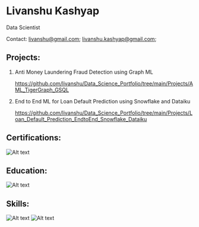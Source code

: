# Livanshu Kashyap
Data Scientist

Contact: livanshu@gmail.com; livanshu.kashyap@gmail.com; 

## Projects:
1. Anti Money Laundering Fraud Detection using Graph ML

   https://github.com/livanshu/Data_Science_Portfolio/tree/main/Projects/AML_TigerGraph_GSQL

2. End to End ML for Loan Default Prediction using Snowflake and Dataiku

   https://github.com/livanshu/Data_Science_Portfolio/tree/main/Projects/Loan_Default_Prediction_EndtoEnd_Snowflake_Dataiku

## Certifications:
![Alt text](https://github.com/livanshu/Data_Science_Portfolio/blob/main/My%20Cheat%20Sheets/Portfolio%20Images/111.png)

## Education:
![Alt text](https://github.com/livanshu/Data_Science_Portfolio/blob/main/My%20Cheat%20Sheets/Portfolio%20Images/113.png)

## Skills:
![Alt text](https://github.com/livanshu/Data_Science_Portfolio/blob/main/My%20Cheat%20Sheets/Portfolio%20Images/114.png)
![Alt text](https://github.com/livanshu/Data_Science_Portfolio/blob/main/My%20Cheat%20Sheets/Portfolio%20Images/112.png)
